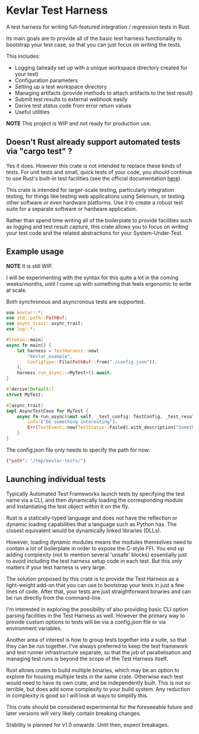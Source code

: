 # Kevlar Test Harness

A test harness for writing full-featured integration / regression tests in Rust.

Its main goals are to provide all of the basic test harness functionality to bootstrap your
test case, so that you can just focus on writing the tests.

This includes:
- Logging (already set up with a unique workspace directory created for your test)
- Configuration parameters
- Setting up a test workspace directory
- Managing artifacts (provide methods to attach artifacts to the test result)
- Submit test results to external webhook easily
- Derive test status code from error return values
- Useful utilities

**NOTE** This project is WIP and not ready for production use.

## Doesn't Rust already support automated tests via "cargo test" ?

Yes it does. However this crate is not intended to replace these kinds of tests.
For unit tests and small, quick tests of your code, you should continue 
to use Rust's built-in test facilities (see the official documentation
[here](https://doc.rust-lang.org/book/ch11-00-testing.html)).

This crate is intended for larger-scale testing, particularly integration 
testing, for things like testing web applications using
Selenium, or testing other software or even hardware platforms.
Use it to create a robust test suite for a separate software or 
hardware application.

Rather than spend time writing all of the boilerplate to provide facilities 
such as logging and test result capture, this crate allows you
to focus on writing your test code and the related abstractions for your 
System-Under-Test.


## Example usage

**NOTE** It is still WIP. 

I will be experimenting with the syntax for this quite a lot in the coming weeks/months, until
I come up with something that feels ergonomic to write at scale.

Both synchronous and asyncronous tests are supported.

```rust
use kevlar::*;
use std::path::PathBuf;
use async_trait::async_trait;
use log::*;

#[tokio::main]
async fn main() {
    let harness = TestHarness::new(
        "kevlar_example",
        ConfigType::File(PathBuf::from("./config.json")),
    );
    harness.run_async::<MyTest>().await;
}

#[derive(Default)]
struct MyTest;

#[async_trait]
impl AsyncTestCase for MyTest {
    async fn run_async(&mut self, _test_config: TestConfig, _test_result: &mut TestRecord) -> TestResult {
        info!("Do something interesting");
        Err(TestEvent::new(TestStatus::Failed).with_description("Something went wrong"))
    }
}
```

The config.json file only needs to specify the path for now:
```json
{"path": "/tmp/kevlar-tests/"}
```

## Launching individual tests

Typically Automated Test Frameworks launch tests by specifying the 
test name via a CLI, and then dynamically loading the corresponding
module and instantiating the test object within it on the fly.

Rust is a statically-typed language and does not have the reflection
or dynamic loading capabilities that a language such as Python has.
The closest equivalent would be dynamically linked libraries (DLLs). 

However, loading dynamic modules means the modules themselves need to 
contain a lot of boilerplate in order to expose the C-style FFI.
You end up adding complexity (not to mention several 'unsafe' blocks)
essentially just to avoid including the test harness setup code in each
test. But this only matters if your test harness is very large.

The solution proposed by this crate is to provide the Test Harness
as a light-weight add-on that you can use to bootstrap your tests in
just a few lines of code. After that, your tests are just 
straightforward binaries and can be run directly from the command-line.

I'm interested in exploring the possibility of also providing basic 
CLI option parsing facilities in the Test Harness as well. However
the primary way to provide custom options to tests will be via
a config.json file or via environment variables.

Another area of interest is how to group tests together into a suite,
so that they can be run together. I've always preferred to keep the 
test framework and test runner infrastructure separate, so that the 
job of parallelisation and managing test runs is beyond the scope of 
the Test Harness itself.

Rust allows crates to build multiple binaries, which may be an option
to explore for housing multiple tests in the same crate. Otherwise
each test would need to have its own crate, and be independently built.
This is not so terrible, but does add some complexity to your build 
system. Any reduction in complexity is good so I will look at ways 
to simplify this.

This crate should be considered experimental for the foreseeable future
and later versions will very likely contain breaking changes.

Stability is planned for v1.0 onwards. Until then, expect breakages.
